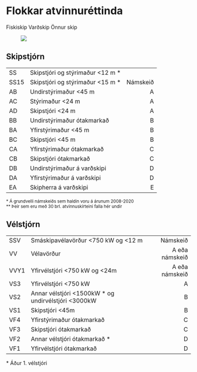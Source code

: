 # Flokkar atvinnuréttinda

<span class="badge orange">Fiskiskip</span>
<span class="badge purple ml-3">Varðskip</span>
<span class="badge red ml-3">Önnur skip</span>




<figure>
  <img src='/images/cover-flag.jpg'>
</figure> 



## Skipstjórn



|     |      |      |
|:-----------|:-----------|-----------:|
|<span class="badge-big gray1">SS</span>| Skipstjóri og stýrimaður <12 m <span class="font-red">*</span> |  |
|<span class="badge-big gray1">SS15</span>| Skipstjóri og stýrimaður <15 m <span class="font-red">*</span> | <span class="badge gray">Námskeið</span> |
|<span class="badge-big gray1">AB</span>| Undirstýrimaður <45 m| <span class="badge gray">A</span>|
|<span class="badge-big gray1">AC</span>| Stýrimaður <24 m | <span class="badge gray">A</span>  | 
|<span class="badge-big gray1">AD</span>| Skipstjóri <24 m | <span class="badge gray">A</span>  |
|<span class="badge-big gray1">BB</span>| Undirstýrimaður ótakmarkað | <span class="badge gray">B</span>  | 
|<span class="badge-big gray1">BA</span>| Yfirstýrimaður <45 m| <span class="badge gray">B</span>  | 
|<span class="badge-big gray1">BC</span>| Skipstjóri <45 m | <span class="badge gray">B</span>  |
|<span class="badge-big gray1">CA</span>| Yfirstýrimaður ótakmarkað | <span class="badge gray">C</span>  |
|<span class="badge-big gray1">CB</span>| Skipstjóri ótakmarkað| <span class="badge gray">C</span>  |
|<span class="badge-big gray1">DB</span>| Undirstýrimaður á varðskipi | <span class="badge gray">D</span>  |
|<span class="badge-big gray1">DA</span>| Yfirstýrimaður á varðskipi | <span class="badge gray">D</span>  |
|<span class="badge-big gray1">EA</span>| Skipherra á varðskipi | <span class="badge gray">E</span> |

<small><span class="ml-3 font-red">*</span> Á grundvelli námskeiðs sem haldin voru á árunum 2008-2020</small><br/>
<small><span class="ml-3 font-red">**</span> Þeir sem eru með 30 brl. atvinnuskírteini falla hér undir</small>


## Vélstjórn

|     |      | |
|:-----------|:-----------|-----------:|
|<span class="badge-big gray1">SSV</span>| Smáskipavélavörður <750 kW og <12 m  | <span class="badge gray">Námskeið</span>|
|<span class="badge-big gray1">VV</span>| Vélavörður | <span class="badge gray">A eða námskeið</span> |
|<span class="badge-big gray1">VVY1</span>| Yfirvélstjóri <750 kW og <24m | <span class="badge gray">A eða námskeið</span> | 
|<span class="badge-big gra1y">VS3</span>| Yfirvélstjóri <750 kW | <span class="badge gray">A</span> |
|<span class="badge-big gray1">VS2</span>| Annar vélstjóri <1500kW <span class=" font-red">*</span> og undirvélstjóri <3000kW | <span class="badge gray">B</span> | 
|<span class="badge-big gray1">VS1</span>| Skipstjóri <45m | <span class="badge gray">B</span> |
|<span class="badge-big gray1">VF4</span>| Yfirstýrimaður ótakmarkað | <span class="badge gray">C</span>  |
|<span class="badge-big gray1">VF3</span>| Skipstjóri ótakmarkað| <span class="badge gray">C</span>  |
|<span class="badge-big gray1">VF2</span>| Annar vélstjóri ótakmarkað <span class="font-red">*</span> | <span class="badge gray">D</span>  |
|<span class="badge-big gray1">VF1</span>| Yfirvélstjóri ótakmarkað | <span class="badge gray">D</span>  |

<span class="ml-3 font-red">*</span> Áður 1. vélstjóri

